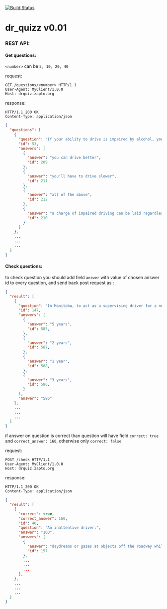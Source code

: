 [![Build Status](https://travis-ci.org/biomaks/dr_quizz.svg?branch=master)](https://travis-ci.org/biomaks/dr_quizz)
# dr_quizz v0.01

### REST API:


#### Get questions:

`<number>` can be `5, 10, 20, 40`

request:
```HTTP
GET /questions/<number> HTTP/1.1
User-Agent: MyClient/1.0.0
Host: drquiz.zapto.org
```

response:
```HTTP
HTTP/1.1 200 OK
Content-Type: application/json
```
```JSON
{
  "questions": [
    {
      "question": "If your ability to drive is impaired by alcohol, you should know that:",
      "id": 53,
      "answers": [
        {
          "answer": "you can drive better",
          "id": 209
        },
        {
          "answer": "you'll have to drive slower",
          "id": 211
        },
        {
          "answer": "all of the above",
          "id": 212
        },
        {
          "answer": "a charge of impaired driving can be laid regardless of what level of ",
          "id": 210
        }
      ]
    },
    ...
    ...
    ...
  ]
}
```

#### Check questions:

to check question you should add field `answer` with value of chosen answer id to every question, and send back post request as :

```JSON
{
  "result": [
    {
      "question": "In Manitoba, to act as a supervising driver for a new Class 5 driver, a driver must be fully licenced in Class 5 for what period of time?",
      "id": 147,
      "answers": [
        {
          "answer": "5 years",
          "id": 585,
        },
        {
          "answer": "2 years",
          "id": 587,
        },
        {
          "answer": "1 year",
          "id": 588,
        },
        {
          "answer": "3 years",
          "id": 586,
        }
      ],
      "answer": "586"
    },
    ...
    ...
    ...
  ]
}
```

if answer on question is correct than question will have field `correct: true` and `correct_answer: 160`, otherwise only `correct: false`

request:
```HTTP
POST /check HTTP/1.1
User-Agent: MyClient/1.0.0
Host: drquiz.zapto.org
```

response:
```HTTP
HTTP/1.1 200 OK
Content-Type: application/json
```

```JSON
{
  "result": [
    {
      "correct": true,
      "correct_answer": 160,
      "id": 40,
      "question": "An inattentive driver:",
      "answer": "160",
      "answers": [
        {
          "answer": "daydreams or gazes at objects off the roadway while driving",
          "id": 157
        },
        ...
        ...
        ...
      ],   
    },
    ...
    ...
    ...
  ]
}
```




